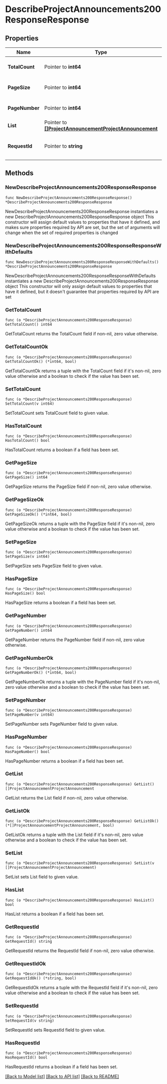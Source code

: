 # DescribeProjectAnnouncements200ResponseResponse

## Properties

Name | Type | Description | Notes
------------ | ------------- | ------------- | -------------
**TotalCount** | Pointer to **int64** | 公告总数 | [optional] [default to 0]
**PageSize** | Pointer to **int64** | 每页数量 | [optional] [default to 0]
**PageNumber** | Pointer to **int64** | 页数 | [optional] [default to 0]
**List** | Pointer to [**[]ProjectAnnouncementProjectAnnouncement**](ProjectAnnouncementProjectAnnouncement.md) | 公告列表 | [optional] 
**RequestId** | Pointer to **string** | 请求id | [optional] [default to "xxxxx"]

## Methods

### NewDescribeProjectAnnouncements200ResponseResponse

`func NewDescribeProjectAnnouncements200ResponseResponse() *DescribeProjectAnnouncements200ResponseResponse`

NewDescribeProjectAnnouncements200ResponseResponse instantiates a new DescribeProjectAnnouncements200ResponseResponse object
This constructor will assign default values to properties that have it defined,
and makes sure properties required by API are set, but the set of arguments
will change when the set of required properties is changed

### NewDescribeProjectAnnouncements200ResponseResponseWithDefaults

`func NewDescribeProjectAnnouncements200ResponseResponseWithDefaults() *DescribeProjectAnnouncements200ResponseResponse`

NewDescribeProjectAnnouncements200ResponseResponseWithDefaults instantiates a new DescribeProjectAnnouncements200ResponseResponse object
This constructor will only assign default values to properties that have it defined,
but it doesn't guarantee that properties required by API are set

### GetTotalCount

`func (o *DescribeProjectAnnouncements200ResponseResponse) GetTotalCount() int64`

GetTotalCount returns the TotalCount field if non-nil, zero value otherwise.

### GetTotalCountOk

`func (o *DescribeProjectAnnouncements200ResponseResponse) GetTotalCountOk() (*int64, bool)`

GetTotalCountOk returns a tuple with the TotalCount field if it's non-nil, zero value otherwise
and a boolean to check if the value has been set.

### SetTotalCount

`func (o *DescribeProjectAnnouncements200ResponseResponse) SetTotalCount(v int64)`

SetTotalCount sets TotalCount field to given value.

### HasTotalCount

`func (o *DescribeProjectAnnouncements200ResponseResponse) HasTotalCount() bool`

HasTotalCount returns a boolean if a field has been set.

### GetPageSize

`func (o *DescribeProjectAnnouncements200ResponseResponse) GetPageSize() int64`

GetPageSize returns the PageSize field if non-nil, zero value otherwise.

### GetPageSizeOk

`func (o *DescribeProjectAnnouncements200ResponseResponse) GetPageSizeOk() (*int64, bool)`

GetPageSizeOk returns a tuple with the PageSize field if it's non-nil, zero value otherwise
and a boolean to check if the value has been set.

### SetPageSize

`func (o *DescribeProjectAnnouncements200ResponseResponse) SetPageSize(v int64)`

SetPageSize sets PageSize field to given value.

### HasPageSize

`func (o *DescribeProjectAnnouncements200ResponseResponse) HasPageSize() bool`

HasPageSize returns a boolean if a field has been set.

### GetPageNumber

`func (o *DescribeProjectAnnouncements200ResponseResponse) GetPageNumber() int64`

GetPageNumber returns the PageNumber field if non-nil, zero value otherwise.

### GetPageNumberOk

`func (o *DescribeProjectAnnouncements200ResponseResponse) GetPageNumberOk() (*int64, bool)`

GetPageNumberOk returns a tuple with the PageNumber field if it's non-nil, zero value otherwise
and a boolean to check if the value has been set.

### SetPageNumber

`func (o *DescribeProjectAnnouncements200ResponseResponse) SetPageNumber(v int64)`

SetPageNumber sets PageNumber field to given value.

### HasPageNumber

`func (o *DescribeProjectAnnouncements200ResponseResponse) HasPageNumber() bool`

HasPageNumber returns a boolean if a field has been set.

### GetList

`func (o *DescribeProjectAnnouncements200ResponseResponse) GetList() []ProjectAnnouncementProjectAnnouncement`

GetList returns the List field if non-nil, zero value otherwise.

### GetListOk

`func (o *DescribeProjectAnnouncements200ResponseResponse) GetListOk() (*[]ProjectAnnouncementProjectAnnouncement, bool)`

GetListOk returns a tuple with the List field if it's non-nil, zero value otherwise
and a boolean to check if the value has been set.

### SetList

`func (o *DescribeProjectAnnouncements200ResponseResponse) SetList(v []ProjectAnnouncementProjectAnnouncement)`

SetList sets List field to given value.

### HasList

`func (o *DescribeProjectAnnouncements200ResponseResponse) HasList() bool`

HasList returns a boolean if a field has been set.

### GetRequestId

`func (o *DescribeProjectAnnouncements200ResponseResponse) GetRequestId() string`

GetRequestId returns the RequestId field if non-nil, zero value otherwise.

### GetRequestIdOk

`func (o *DescribeProjectAnnouncements200ResponseResponse) GetRequestIdOk() (*string, bool)`

GetRequestIdOk returns a tuple with the RequestId field if it's non-nil, zero value otherwise
and a boolean to check if the value has been set.

### SetRequestId

`func (o *DescribeProjectAnnouncements200ResponseResponse) SetRequestId(v string)`

SetRequestId sets RequestId field to given value.

### HasRequestId

`func (o *DescribeProjectAnnouncements200ResponseResponse) HasRequestId() bool`

HasRequestId returns a boolean if a field has been set.


[[Back to Model list]](../README.md#documentation-for-models) [[Back to API list]](../README.md#documentation-for-api-endpoints) [[Back to README]](../README.md)


